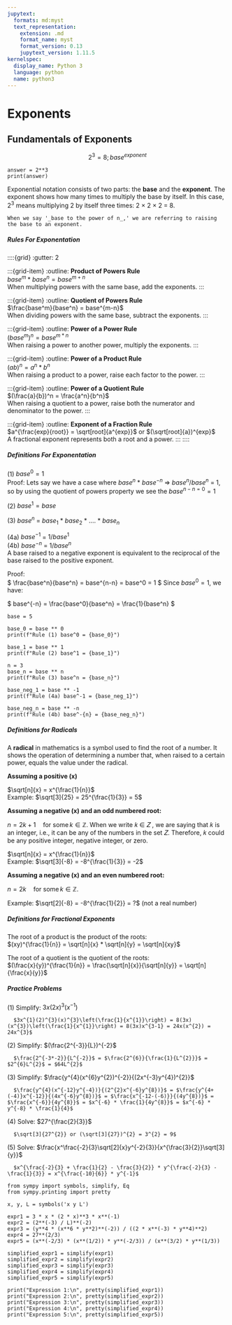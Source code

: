 ```yaml
---
jupytext:
  formats: md:myst
  text_representation:
    extension: .md
    format_name: myst
    format_version: 0.13
    jupytext_version: 1.11.5
kernelspec:
  display_name: Python 3
  language: python
  name: python3
---
```

# Exponents 

## Fundamentals of Exponents
$$
  2^{3} = 8; base^{exponent}
$$ 

```{code-cell}
answer = 2**3
print(answer)
```

Exponential notation consists of two parts: the **base** and the **exponent**. The exponent shows how many times to multiply the base by itself. In this case, $2^3$ means multiplying 2 by itself three times: 2 × 2 × 2 = 8.

```{note}
When we say '_base to the power of n_,' we are referring to raising the base to an exponent.
```

##### Rules For Exponentation 
::::{grid}
:gutter: 2

:::{grid-item}
:outline:
**Product of Powers Rule**  
$base^m * base^n = base^{m+n}$  
When multiplying powers with the same base, add the exponents.
:::

:::{grid-item}
:outline:
**Quotient of Powers Rule**  
$\frac{base^m}{base^n} = base^{m-n}$  
When dividing powers with the same base, subtract the exponents.
:::

:::{grid-item}
:outline:
**Power of a Power Rule**  
$(base^m)^n = base^{m * n}$  
When raising a power to another power, multiply the exponents.
:::

:::{grid-item}
:outline:
**Power of a Product Rule**  
$(ab)^n = a^n * b^n$  
When raising a product to a power, raise each factor to the power.
:::

:::{grid-item}
:outline:
**Power of a Quotient Rule**  
$(\frac{a}{b})^n = \frac{a^n}{b^n}$  
When raising a quotient to a power, raise both the numerator and denominator to the power.
:::

:::{grid-item}
:outline:
**Exponent of a Fraction Rule**  
$a^{\frac{exp}{root}} = \sqrt[root]{a^{exp}}$ or $(\sqrt[root]{a})^{exp}$  
A fractional exponent represents both a root and a power.
:::
:::: 

##### Definitions For Exponentation 
(1) $base^0 = 1$<br>
Proof: 
Lets say we have a case where $base^{n}$ * $base^{-n}$ => $base^{n}/base^{n}$ = 1, so by using
the quotient of powers property we see the $base^{n - n = 0} = 1$

(2) $base^1 = base$<br>

(3) $base^n$ = $base_{1}$ * $base_{2}$ * .... * $base_{n}$<br> 

(4a) $base^{-1}$ = $1/base^{1}$<br>
(4b) $base^{-n}$ = $1/base^{n}$<br>
A base raised to a negative exponent is equivalent to the reciprocal of the base raised to the positive exponent. 

Proof:<br>
$
\frac{base^n}{base^n} = base^{n-n} = base^0 = 1
$
Since $base^0 = 1$, we have:

$
base^{-n} = \frac{base^0}{base^n} = \frac{1}{base^n}
$

```{code-cell}
base = 5

base_0 = base ** 0
print(f"Rule (1) base^0 = {base_0}")

base_1 = base ** 1
print(f"Rule (2) base^1 = {base_1}")

n = 3
base_n = base ** n
print(f"Rule (3) base^n = {base_n}")

base_neg_1 = base ** -1
print(f"Rule (4a) base^-1 = {base_neg_1}")

base_neg_n = base ** -n
print(f"Rule (4b) base^-{n} = {base_neg_n}")
```

##### Definitions for Radicals
A **radical** in mathematics is a symbol used to find the root of a number. It shows the operation of determining a number that, when raised to a certain power, equals the value under the radical.

**Assuming a positive (x)**

$\sqrt[n]{x} = x^{\frac{1}{n}}$
<br>
Example: 
$\sqrt[3]{25} = 25^{\frac{1}{3}} = 5$

**Assuming a negative (x) and an odd numbered root:**

$n = 2k + 1 \quad \text{for some} \, k \in \mathbb{Z}.$
When we write 𝑘 ∈ 𝑍 , we are saying that 𝑘 is an integer, i.e., it can be any of the numbers in the set 𝑍. Therefore, 𝑘 could be any positive integer, negative integer, or zero.

$\sqrt[n]{x} = x^{\frac{1}{n}}$
<br>
Example: 
$\sqrt[3]{-8} = -8^{\frac{1}{3}} = -2$

**Assuming a negative (x) and an even numbered root:**

$n = 2k \quad \text{for some} \, k \in \mathbb{Z}.$

Example: 
$\sqrt[2]{-8} = -8^{\frac{1}{2}} = ?$ (not a real number)

##### Definitions for Fractional Exponents
The root of a product is the product of the roots:<br>
$(xy)^{\frac{1}{n}} = \sqrt[n]{x} * \sqrt[n]{y} = \sqrt[n]{xy}$

The root of a quotient is the quotient of the roots:<br>
$(\frac{x}{y})^{\frac{1}{n}} = \frac{\sqrt[n]{x}}{\sqrt[n]{y}} = \sqrt[n]{\frac{x}{y}}$

##### Practice Problems

(1) Simplify: $3x(2x)^{3}(x^{-1})$

```{dropdown} Answer
  $3x^{1}(2)^{3}(x)^{3}\left(\frac{1}{x^{1}}\right) = 8(3x)(x^{3})\left(\frac{1}{x^{1}}\right) = 8(3x)x^{3-1} = 24x(x^{2}) = 24x^{3}$
```

(2) Simplify: $(\frac{2^{-3}}{L})^{-2}$

```{dropdown} Answer
  $\frac{2^{-3*-2}}{L^{-2}}$ = $\frac{2^{6}}{\frac{1}{L^{2}}}$ = $2^{6}L^{2}$ = $64L^{2}$
```

(3) Simplify: $\frac{y^{4}(x^{6}y^{2})^{-2}}{(2x^{-3}y^{4})^{2}}$

```{dropdown} Answer
  $\frac{y^{4}(x^{-12}y^{-4})}{(2^{2}x^{-6}y^{8})}$ = $\frac{y^{4+(-4)}x^{-12}}{(4x^{-6}y^{8})}$ = $\frac{x^{-12-(-6)}}{(4y^{8})}$ = $\frac{x^{-6}}{4y^{8}}$ = $x^{-6} * \frac{1}{4y^{8}}$ = $x^{-6} * y^{-8} * \frac{1}{4}$
```

(4) Solve: $27^{\frac{2}{3}}$

```{dropdown} Answer
  $\sqrt[3]{27^{2}} or (\sqrt[3]{27})^{2} = 3^{2} = 9$
```

(5) Solve: $\frac{x^\frac{-2}{3}\sqrt[2]{x}y^{-2}{3}}{x^{\frac{3}{2}}\sqrt[3]{y}}$

```{dropdown} Answer
  $x^{\frac{-2}{3} + \frac{1}{2} - \frac{3}{2}} * y^{\frac{-2}{3} - \frac{1}{3}} = x^{\frac{-10}{6}} * y^{-1}$ 
```

```{code-cell}
from sympy import symbols, simplify, Eq
from sympy.printing import pretty

x, y, L = symbols('x y L')

expr1 = 3 * x * (2 * x)**3 * x**(-1)
expr2 = (2**(-3) / L)**(-2)
expr3 = (y**4 * (x**6 * y**2)**(-2)) / ((2 * x**(-3) * y**4)**2)
expr4 = 27**(2/3)
expr5 = (x**(-2/3) * (x**(1/2)) * y**(-2/3)) / (x**(3/2) * y**(1/3))

simplified_expr1 = simplify(expr1)
simplified_expr2 = simplify(expr2)
simplified_expr3 = simplify(expr3)
simplified_expr4 = simplify(expr4)
simplified_expr5 = simplify(expr5)

print("Expression 1:\n", pretty(simplified_expr1))
print("Expression 2:\n", pretty(simplified_expr2))
print("Expression 3:\n", pretty(simplified_expr3))
print("Expression 4:\n", pretty(simplified_expr4))
print("Expression 5:\n", pretty(simplified_expr5))
```